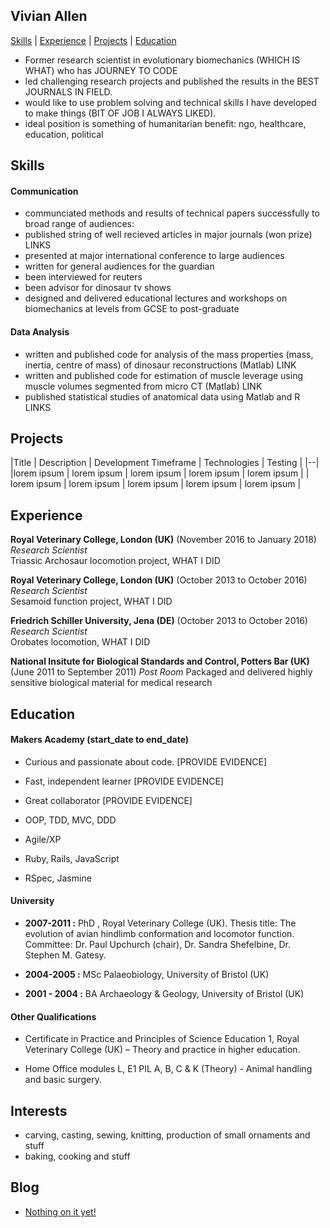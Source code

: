 ## Vivian Allen

[Skills](#skills) | [Experience](#experience) | [Projects](#projects) | [Education](#education)

- Former research scientist in evolutionary biomechanics (WHICH IS WHAT) who has JOURNEY TO CODE
- led challenging research projects and published the results in the BEST JOURNALS IN FIELD.
- would like to use problem solving and technical skills I have developed to make things (BIT OF JOB I ALWAYS LIKED).
- ideal position is something of humanitarian benefit: ngo, healthcare, education, political

## Skills

#### Communication

- communciated methods and results of technical papers successfully to broad range of audiences:
 - published string of well recieved articles in major journals (won prize) LINKS
 - presented at major international conference to large audiences
 - written for general audiences for the guardian
 - been interviewed for reuters
 - been advisor for dinosaur tv shows
- designed and delivered educational lectures and workshops on biomechanics at levels from GCSE to post-graduate

#### Data Analysis

- written and published code for analysis of the mass properties (mass, inertia, centre of mass) of dinosaur reconstructions (Matlab) LINK
- written and published code for estimation of muscle leverage using muscle volumes segmented from micro CT (Matlab) LINK
- published statistical studies of anatomical data using Matlab and R LINKS

## Projects
|Title | Description | Development Timeframe | Technologies | Testing |
|--|
|lorem ipsum | lorem ipsum | lorem ipsum | lorem ipsum | lorem ipsum |
| lorem ipsum | lorem ipsum | lorem ipsum | lorem ipsum | lorem ipsum |

## Experience


**Royal Veterinary College, London (UK)** (November 2016 to January 2018)  
*Research Scientist*  
Triassic Archosaur locomotion project, WHAT I DID  

**Royal Veterinary College, London (UK)** (October 2013 to October 2016)  
*Research Scientist*  
Sesamoid function project, WHAT I DID

**Friedrich Schiller University, Jena (DE)** (October 2013 to October 2016)  
*Research Scientist*  
Orobates locomotion, WHAT I DID

**National Insitute for Biological Standards and Control, Potters Bar (UK)** (June 2011 to September 2011)
*Post Room*
Packaged and delivered highly sensitive biological material for medical research



## Education

#### Makers Academy (start_date to end_date)

- Curious and passionate about code. [PROVIDE EVIDENCE]
- Fast, independent learner [PROVIDE EVIDENCE]
- Great collaborator [PROVIDE EVIDENCE]

- OOP, TDD, MVC, DDD
- Agile/XP
- Ruby, Rails, JavaScript
- RSpec, Jasmine

#### University

- **2007-2011 :** PhD , Royal Veterinary College (UK). Thesis title: The evolution of avian hindlimb conformation and locomotor function. <br/>Committee: Dr. Paul Upchurch (chair), Dr. Sandra Shefelbine, Dr. Stephen M. Gatesy.

- **2004-2005 :** MSc Palaeobiology, University of Bristol (UK)

- **2001 - 2004 :** BA Archaeology & Geology, University of Bristol (UK)


#### Other Qualifications

- Certificate in Practice and Principles of Science Education 1, Royal Veterinary College (UK) – Theory and practice in higher education.

- Home Office modules L, E1 PIL A, B, C & K (Theory) - Animal handling and basic surgery.

## Interests

- carving, casting, sewing, knitting, production of small ornaments and stuff
- baking, cooking and stuff

## Blog

- [Nothing on it yet!](https://medium.com/@mrvivianallen_33899)
